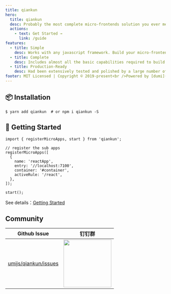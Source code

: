 ```yaml
---
title: qiankun
hero:
  title: qiankun
  desc: Probably the most complete micro-frontends solution you ever met🧐 
  actions:
    - text: Get Started →
      link: /guide
features:
  - title: Simple
    desc: Works with any javascript framework. Build your micro-frontend system just like using with iframe, but not iframe actually.
  - title: Complete
    desc: Includes almost all the basic capabilities required to build a micro-frontend system, such as style isolation, js sandbox, preloading, and so on.
  - title: Production-Ready
    desc: Had been extensively tested and polished by a large number of online applications both inside and outside of Ant Financial, the robustness is trustworthy.
footer: MIT Licensed | Copyright © 2019-present<br />Powered by [dumi](https://d.umijs.org)
---
```


## 📦 Installation

```shell
$ yarn add qiankun  # or npm i qiankun -S
```

## 🔨 Getting Started

```tsx
import { registerMicroApps, start } from 'qiankun';

// register the sub apps
registerMicroApps([
  {
    name: 'reactApp',
    entry: '//localhost:7100',
    container: '#container',
    activeRule: '/react',
  },
]);

start();
```

See details：[Getting Started](/guide/getting-started)

## Community

| Github Issue | 钉钉群 |
| --- | --- |
| [umijs/qiankun/issues](https://github.com/umijs/qiankun/issues) | <img src="https://cdn.nlark.com/yuque/0/2020/png/200577/1592655335414-8fc60492-46c7-4693-b4ba-a35d52437b2d.png" width="150" /> |
